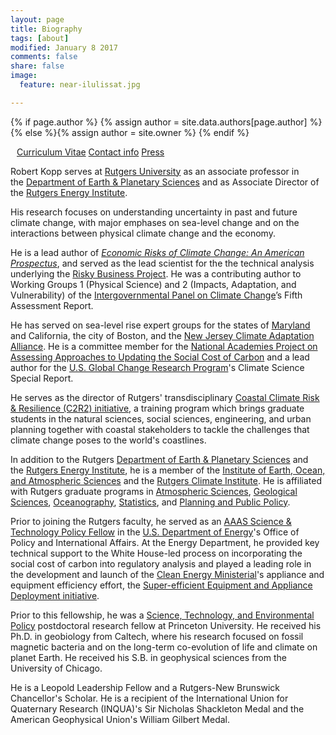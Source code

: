 ```yaml
---
layout: page
title: Biography
tags: [about]
modified: January 8 2017
comments: false
share: false
image:
  feature: near-ilulissat.jpg

---
```


{% if page.author %}
  {% assign author = site.data.authors[page.author] %}{% else %}{% assign author = site.owner %}
  {% endif %}


<div style="margin: 10px" itemscope itemtype="http://schema.org/Person">
<p>
<a href="{{ author.cv }}" class="author-social"><i class="fa fa-fw fa-caret-right"></i> Curriculum Vitae</a>
<a href="{{ author.contact-page }}" class="author-social"><i class="fa fa-fw fa-caret-right"></i> Contact info</a>
<a href="http://www.google.com/search?hl=en&gl=us&tbm=nws&q=%22Robert+Kopp%22+OR+%22Bob+Kopp%22+Rutgers" class="author-social"><i class="fa fa-fw fa-caret-right"></i> Press</a>
</p>
</div>

Robert Kopp serves at [Rutgers University](http://www.rutgers.edu/) as an associate professor in the [Department of Earth & Planetary Sciences](http://geology.rutgers.edu/) and as Associate Director of
the [Rutgers Energy Institute](http://rei.rutgers.edu/).

His research focuses on understanding uncertainty in past and future climate change, with major emphases on sea-level change and on the interactions between physical climate change and the economy. 

He is a lead author of [ _Economic Risks of Climate Change: An American Prospectus_](http://www.climateprospectus.org/), and served as the lead scientist for the  the technical analysis underlying the [Risky Business Project](http://www.riskybusiness.org/). He was a contributing author to Working Groups 1 (Physical Science) and 2 (Impacts, Adaptation, and Vulnerability) of the [Intergovernmental Panel on Climate Change](http://www.ipcc.ch)’s Fifth Assessment Report.

He has served on sea-level rise expert groups for the states of [Maryland](http://www.umces.edu/sea-level) and California, the city of Boston, and the [New Jersey Climate Adaptation Alliance](http://njadapt.rutgers.edu). He is a committee member for the [National Academies Project on Assessing Approaches to Updating the Social Cost of Carbon](http://sites.nationalacademies.org/DBASSE/BECS/CurrentProjects/DBASSE_167526) and a lead author for the [U.S. Global Change Research Program](http://www.globalchange.gov)'s Climate Science Special Report.

He serves as the director of Rutgers' transdisciplinary [Coastal Climate Risk & Resilience (C2R2) initiative](http://c2r2.rutgers.edu), a training program which brings graduate students in the natural sciences, social sciences, engineering, and urban planning together with coastal stakeholders to tackle the challenges that climate change poses to the world's coastlines.

In addition to the  Rutgers  [Department of Earth & Planetary Sciences](http://geology.rutgers.edu/) and
the [Rutgers Energy Institute](http://rei.rutgers.edu/), he is a member of the [Institute of Earth, Ocean, and Atmospheric Sciences](http://eoas.rutgers.edu) and the [Rutgers Climate Institute](http://climatechange.rutgers.edu). He is affiliated with Rutgers graduate programs in [Atmospheric Sciences](http://atmos.rutgers.edu), [Geological Sciences](http://eps.rutgers.edu), [Oceanography](http://marine.rutgers.edu), [Statistics](http://statistics.rutgers.edu), and [Planning and Public Policy](http://policy.rutgers.edu/).

Prior to joining the Rutgers faculty, he served as an [AAAS Science & Technology Policy Fellow](http://fellowships.aaas.org/) in the
[U.S. Department of Energy](http://www.energy.gov)'s Office of Policy and International Affairs. At the Energy Department, he provided key technical support to the White House-led process on incorporating the social cost of carbon into regulatory analysis and played a leading role in the development and launch of the [Clean Energy Ministerial](http://www.cleanenergyministerial.org)'s appliance and equipment efficiency effort, the [Super-efficient Equipment and Appliance Deployment initiative](http://www.superefficient.org).

Prior to this fellowship, he was a [Science, Technology, and Environmental Policy](http://www.princeton.edu/step/) postdoctoral research fellow at Princeton University. He received his Ph.D. in geobiology from Caltech, where his research focused on fossil magnetic bacteria and on the long-term co-evolution of life and climate on planet Earth. He received his S.B. in geophysical sciences from the University of Chicago.

He is a Leopold Leadership Fellow and a Rutgers-New Brunswick Chancellor's Scholar. He is a recipient of the International Union for Quaternary Research (INQUA)'s Sir Nicholas Shackleton Medal and the American Geophysical Union's William Gilbert Medal.